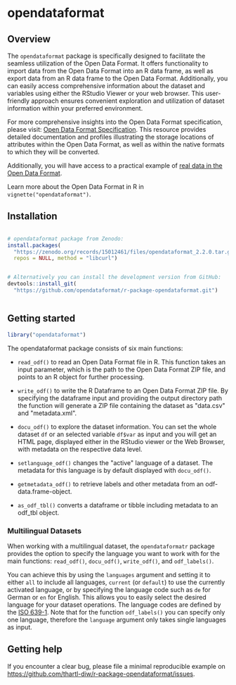 # opendataformat 

## Overview

The `opendataformat` package is specifically designed to facilitate the seamless utilization of the Open Data Format. 
It offers functionality to import data from the Open Data Format into an R data frame, as well as export data from an R data frame to the Open Data Format. 
Additionally, you can easily access comprehensive information about the dataset and variables using either the RStudio Viewer or your web browser. 
This user-friendly approach ensures convenient exploration and utilization of dataset information within your preferred environment.

For more comprehensive insights into the Open Data Format specification, please visit: [Open Data Format Specification](https://git.soep.de/opendata/specification). 
This resource provides detailed documentation and profiles illustrating the storage locations of attributes within the Open Data Format, as well as within the native formats to which they will be converted.

Additionally, you will have access to a practical example of [real data in the Open Data Format](https://git.soep.de/opendata/open-data-package).

Learn more about the Open Data Format in R in `vignette("opendataformat")`.

## Installation

``` r

# opendataformat package from Zenodo:
install.packages(
  "https://zenodo.org/records/15012461/files/opendataformat_2.2.0.tar.gz?download=1",
  repos = NULL, method = "libcurl")


# Alternatively you can install the development version from GitHub:
devtools::install_git(
  "https://github.com/opendataformat/r-package-opendataformat.git")



```

## Getting started

``` r
library("opendataformat")
```

The opendataformat package consists of six main functions:

- `read_odf()` to read an Open Data Format file in R. This function takes an input parameter, which is the path to the Open Data Format ZIP file, and points to an R object for further processing.

- `write_odf()` to write the R Dataframe to an Open Data Format ZIP file. By specifying the dataframe input and providing the output directory path the function will generate a ZIP file containing the dataset as "data.csv" and "metadata.xml".

- `docu_odf()` to explore the dataset information. You can set the whole dataset `df` or an selected variable `df$var` as input and you will get an HTML page, displayed either in the RStudio viewer or the Web Browser, with metadata on the respective data level. 

- `setlanguage_odf()` changes the "active" language of a dataset. The metadata for this language is by default displayed with `docu_odf()`.

- `getmetadata_odf()` to retrieve labels and other metadata from an odf-data.frame-object.

- `as_odf_tbl()` converts a dataframe or tibble including metadata to an odf_tbl object.

### Multilingual Datasets

When working with a multilingual dataset, the `opendataformatr` package provides the option to specify the language you want to work with for the main functions: `read_odf()`, `docu_odf()`, `write_odf()`, and `odf_labels()`.
 
You can achieve this by using the `languages` argument and setting it to either 
`all` to include all languages, `current` (or `default`) to use the currently activated language, or by specifying the language code such as `de` for German or `en` for English. 
This allows you to easily select the desired language for your dataset operations.
The language codes are defined by the [ISO 639-1](https://de.wikipedia.org/wiki/Liste_der_ISO-639-1-Codes).
Note that for the function `odf_labels()` you can specify only one language, therefore the `language` argument only takes single languages as input.


## Getting help

If you encounter a clear bug, please file a minimal reproducible example
on https://github.com/thartl-diw/r-package-opendataformat/issues. 

